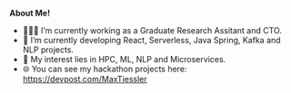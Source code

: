 <a href=""></a>

**About Me!**

- 👨🏽‍💻 I’m currently working as a Graduate Research Assitant and CTO.
- 🌱 I’m currently developing React, Serverless, Java Spring, Kafka and NLP projects.
- 🤔 My interest lies in HPC, ML, NLP and Microservices.
- 🌐 You can see my hackathon projects here: https://devpost.com/MaxTiessler


